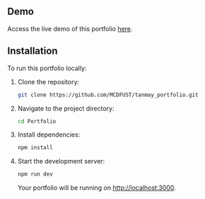 ## Demo
Access the live demo of this portfolio [here](https://tanmay-portfolio-m3cu.vercel.app/).


## Installation
To run this portfolio locally:
1. Clone the repository:
   ```bash
   git clone https://github.com/MCDFUST/tanmay_portfolio.git
   ```
2. Navigate to the project directory:
   ```bash
   cd Portfolio
   ```
3. Install dependencies:
   ```bash
   npm install
   ```
4. Start the development server:
   ```bash
   npm run dev
   ```
   Your portfolio will be running on [http://localhost:3000](http://localhost:3000).
